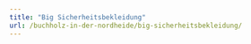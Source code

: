 ```yaml
---
title: "Big Sicherheitsbekleidung"
url: /buchholz-in-der-nordheide/big-sicherheitsbekleidung/
---
```

